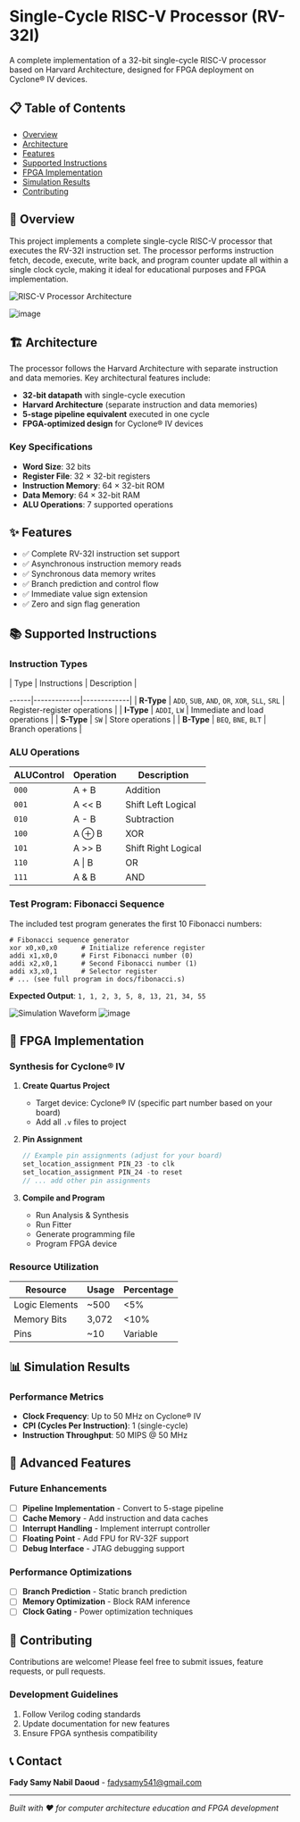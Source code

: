 # Single-Cycle RISC-V Processor (RV-32I)

A complete implementation of a 32-bit single-cycle RISC-V processor based on Harvard Architecture, designed for FPGA deployment on Cyclone® IV devices.

## 📋 Table of Contents
- [Overview](#overview)
- [Architecture](#architecture)
- [Features](#features)
- [Supported Instructions](#supported-instructions)
- [FPGA Implementation](#fpga-implementation)
- [Simulation Results](#simulation-results)
- [Contributing](#contributing)


## 🎯 Overview

This project implements a complete single-cycle RISC-V processor that executes the RV-32I instruction set. The processor performs instruction fetch, decode, execute, write back, and program counter update all within a single clock cycle, making it ideal for educational purposes and FPGA implementation.

![RISC-V Processor Architecture](docs/images/processor_architecture.png)

![image](https://github.com/user-attachments/assets/aaf7e3b2-867f-4c0a-91c3-6ebf154122ec)


## 🏗️ Architecture

The processor follows the Harvard Architecture with separate instruction and data memories. Key architectural features include:

- **32-bit datapath** with single-cycle execution
- **Harvard Architecture** (separate instruction and data memories)
- **5-stage pipeline equivalent** executed in one cycle
- **FPGA-optimized design** for Cyclone® IV devices

### Key Specifications
- **Word Size**: 32 bits
- **Register File**: 32 × 32-bit registers
- **Instruction Memory**: 64 × 32-bit ROM
- **Data Memory**: 64 × 32-bit RAM
- **ALU Operations**: 7 supported operations

## ✨ Features

- ✅ Complete RV-32I instruction set support
- ✅ Asynchronous instruction memory reads
- ✅ Synchronous data memory writes
- ✅ Branch prediction and control flow
- ✅ Immediate value sign extension
- ✅ Zero and sign flag generation

## 📚 Supported Instructions

### Instruction Types
| Type | Instructions | Description |


------|-------------|-------------|
| **R-Type** | `ADD`, `SUB`, `AND`, `OR`, `XOR`, `SLL`, `SRL` | Register-register operations |
| **I-Type** | `ADDI`, `LW` | Immediate and load operations |
| **S-Type** | `SW` | Store operations |
| **B-Type** | `BEQ`, `BNE`, `BLT` | Branch operations |

### ALU Operations
| ALUControl | Operation | Description |
|------------|-----------|-------------|
| `000` | A + B | Addition |
| `001` | A << B | Shift Left Logical |
| `010` | A - B | Subtraction |
| `100` | A ⊕ B | XOR |
| `101` | A >> B | Shift Right Logical |
| `110` | A \| B | OR |
| `111` | A & B | AND |

### Test Program: Fibonacci Sequence

The included test program generates the first 10 Fibonacci numbers:

```assembly
# Fibonacci sequence generator
xor x0,x0,x0      # Initialize reference register
addi x1,x0,0      # First Fibonacci number (0)
addi x2,x0,1      # Second Fibonacci number (1)
addi x3,x0,1      # Selector register
# ... (see full program in docs/fibonacci.s)
```

**Expected Output**: `1, 1, 2, 3, 5, 8, 13, 21, 34, 55`

![Simulation Waveform](docs/images/simulation_waveform.png)
![image](https://github.com/user-attachments/assets/b5b89d32-b4fb-4ecc-bde8-94791b36c698)


## 🔌 FPGA Implementation

### Synthesis for Cyclone® IV

1. **Create Quartus Project**
   - Target device: Cyclone® IV (specific part number based on your board)
   - Add all `.v` files to project

2. **Pin Assignment**
   ```verilog
   // Example pin assignments (adjust for your board)
   set_location_assignment PIN_23 -to clk
   set_location_assignment PIN_24 -to reset
   // ... add other pin assignments
   ```

3. **Compile and Program**
   - Run Analysis & Synthesis
   - Run Fitter
   - Generate programming file
   - Program FPGA device

### Resource Utilization
| Resource | Usage | Percentage |
|----------|-------|------------|
| Logic Elements | ~500 | <5% |
| Memory Bits | 3,072 | <10% |
| Pins | ~10 | Variable |

## 📊 Simulation Results

### Performance Metrics
- **Clock Frequency**: Up to 50 MHz on Cyclone® IV
- **CPI (Cycles Per Instruction)**: 1 (single-cycle)
- **Instruction Throughput**: 50 MIPS @ 50 MHz

## 🔬 Advanced Features

### Future Enhancements
- [ ] **Pipeline Implementation** - Convert to 5-stage pipeline
- [ ] **Cache Memory** - Add instruction and data caches
- [ ] **Interrupt Handling** - Implement interrupt controller
- [ ] **Floating Point** - Add FPU for RV-32F support
- [ ] **Debug Interface** - JTAG debugging support

### Performance Optimizations
- [ ] **Branch Prediction** - Static branch prediction
- [ ] **Memory Optimization** - Block RAM inference
- [ ] **Clock Gating** - Power optimization techniques

## 🤝 Contributing

Contributions are welcome! Please feel free to submit issues, feature requests, or pull requests.

### Development Guidelines
1. Follow Verilog coding standards
2. Update documentation for new features
3. Ensure FPGA synthesis compatibility


## 📞 Contact

**Fady Samy Nabil Daoud** - fadysamy541@gmail.com 

---

*Built with ❤️ for computer architecture education and FPGA development*
